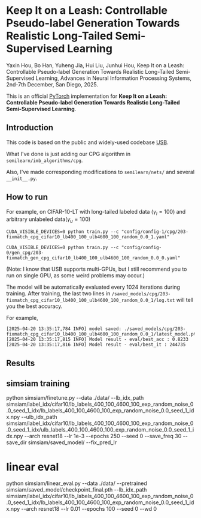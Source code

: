 # Keep It on a Leash: Controllable Pseudo-label Generation Towards Realistic Long-Tailed Semi-Supervised Learning
Yaxin Hou, Bo Han, Yuheng Jia, Hui Liu, Junhui Hou, Keep It on a Leash: Controllable Pseudo-label Generation Towards Realistic Long-Tailed Semi-Supervised Learning, Advances in Neural Information Processing Systems, 2nd-7th December, San Diego, 2025.

This is an official [PyTorch](http://pytorch.org) implementation for **Keep It on a Leash: Controllable Pseudo-label Generation Towards Realistic Long-Tailed Semi-Supervised Learning**.

## Introduction
This code is based on the public and widely-used codebase [USB](https://github.com/microsoft/Semi-supervised-learning).

What I've done is just adding our CPG algorithm in `semilearn/imb_algorithms/cpg`.

Also, I've made corresponding modifications to `semilearn/nets/` and several `__init__.py`.

## How to run
For example, on CIFAR-10-LT with long-tailed labeled data ($\gamma_l=100$) and arbitrary unlabeled data($\gamma_u=100$)

```
CUDA_VISIBLE_DEVICES=0 python train.py --c "config/config-1/cpg/203-fixmatch_cpg_cifar10_lb400_100_ulb4600_100_random_0.0_1.yaml"
```

```
CUDA_VISIBLE_DEVICES=0 python train.py --c "config/config-0/gen_cpg/203-fixmatch_gen_cpg_cifar10_lb400_100_ulb4600_100_random_0.0_0.yaml"
```

(Note: I know that USB supports multi-GPUs, but I still recommend you to run on single GPU, as some weird problems may occur.)

The model will be automatically evaluated every 1024 iterations during training. After training, the last two lines in `/saved_models/cpg/203-fixmatch_cpg_cifar10_lb400_100_ulb4600_100_random_0.0_1/log.txt` will tell you the best accuracy. 

For example,
```
[2025-04-20 13:35:17,784 INFO] model saved: ./saved_models/cpg/203-fixmatch_cpg_cifar10_lb400_100_ulb4600_100_random_0.0_1/latest_model.pth
[2025-04-20 13:35:17,815 INFO] Model result - eval/best_acc : 0.8233
[2025-04-20 13:35:17,816 INFO] Model result - eval/best_it : 244735
```

## Results

## simsiam training
python simsiam/finetune.py --data ./data/ --lb_idx_path simsiam/label_idx/cifar10/lb_labels_400_100_4600_100_exp_random_noise_0.0_seed_1_idx/lb_labels_400_100_4600_100_exp_random_noise_0.0_seed_1_idx.npy --ulb_idx_path simsiam/label_idx/cifar10/lb_labels_400_100_4600_100_exp_random_noise_0.0_seed_1_idx/ulb_labels_400_100_4600_100_exp_random_noise_0.0_seed_1_idx.npy --arch resnet18 --lr 1e-3 --epochs 250 --seed 0 --save_freq 30 --save_dir simsiam/saved_model/ --fix_pred_lr

# linear eval
python simsiam/linear_eval.py --data ./data/ --pretrained simsiam/saved_model/checkpoint_final.pth --lb_idx_path simsiam/label_idx/cifar10/lb_labels_400_100_4600_100_exp_random_noise_0.0_seed_1_idx/lb_labels_400_100_4600_100_exp_random_noise_0.0_seed_1_idx.npy --arch resnet18 --lr 0.01 --epochs 100 --seed 0 --wd 0